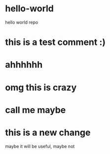 # hello-world
hello world repo

# this is a test comment :)

# ahhhhhh

# omg this is crazy

# call me maybe

# this is a new change
maybe it will be useful, maybe not
